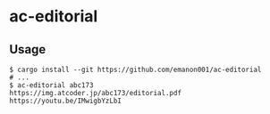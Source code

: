 # ac-editorial

## Usage

```shell
$ cargo install --git https://github.com/emanon001/ac-editorial
# ...
$ ac-editorial abc173
https://img.atcoder.jp/abc173/editorial.pdf
https://youtu.be/IMwigbYzLbI
```
